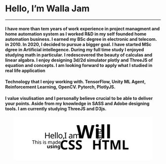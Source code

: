 <h1>  Hello, I’m Walla Jam </h1>
<hr>
<h4>I have more than tem years of work experience in project managment and home automation system as I worked R&D in my self founded home automation business. I earned my BSc degree in electronic and telecom. in 2010. In 2020, I decided to pursue a bigger goal. I have started MSc dgree in Artificial intellegence. During my full time study I enjoyed studying math in particular. I redescovered the beauty of calculas and linear algabra. I enjoy designing 3d/2d simulator plotly and ThreeJS of equation and concepts. I am looking forward to apply what I studied in real life application</h4>
<h4 color='red'>Technology that I enjoy working with. TensorFlow, Unity ML Agent, Reinforcement Learning, OpenCV. Pytorch, PlotlyJS.</h4>
<h4 color='red'>I value visulisation and I personally believe crucial to be able to deliver your points. Aside from my knowledge in SASS and Adobe designing tools. I am currently studying ThreeJS and D3js.</h4>
<p align="center">
<img src="./intro.svg" alt="" />
</p>
<!---
wlaa41/wlaa41 is a ✨ special ✨ repository because its `README.md` (this file) appears on your GitHub profile.
You can click the Preview link to take a look at your changes.
--->
